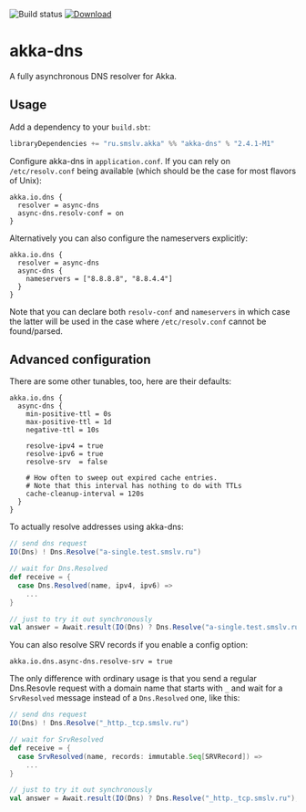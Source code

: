 ![Build status](https://travis-ci.org/ilya-epifanov/akka-dns.svg?branch=master)
[![Download](https://api.bintray.com/packages/hajile/maven/akka-dns/images/download.svg) ](https://bintray.com/hajile/maven/akka-dns/_latestVersion)

akka-dns
========

A fully asynchronous DNS resolver for Akka.

Usage
-----

Add a dependency to your `build.sbt`:

```scala
libraryDependencies += "ru.smslv.akka" %% "akka-dns" % "2.4.1-M1"
```

Configure akka-dns in `application.conf`. If you can rely on `/etc/resolv.conf` being available (which should be the case for most flavors of Unix):

```
akka.io.dns {
  resolver = async-dns
  async-dns.resolv-conf = on
}
```

Alternatively you can also configure the nameservers explicitly:

```
akka.io.dns {
  resolver = async-dns
  async-dns {
    nameservers = ["8.8.8.8", "8.8.4.4"]
  }
}
```

Note that you can declare both `resolv-conf` and `nameservers` in which case the latter will be used in the case where `/etc/resolv.conf` cannot be found/parsed.

Advanced configuration
----------------------

There are some other tunables, too, here are their defaults:

```
akka.io.dns {
  async-dns {
    min-positive-ttl = 0s
    max-positive-ttl = 1d
    negative-ttl = 10s

    resolve-ipv4 = true
    resolve-ipv6 = true
    resolve-srv  = false

    # How often to sweep out expired cache entries.
    # Note that this interval has nothing to do with TTLs
    cache-cleanup-interval = 120s
  }
}
```

To actually resolve addresses using akka-dns:

```scala
// send dns request
IO(Dns) ! Dns.Resolve("a-single.test.smslv.ru")

// wait for Dns.Resolved
def receive = {
  case Dns.Resolved(name, ipv4, ipv6) =>
    ...
}

// just to try it out synchronously
val answer = Await.result(IO(Dns) ? Dns.Resolve("a-single.test.smslv.ru"), duration).asInstanceOf[Dns.Resolved]
```

You can also resolve SRV records if you enable a config option:
```
akka.io.dns.async-dns.resolve-srv = true
```

The only difference with ordinary usage is that you send a regular Dns.Resovle request with a domain name 
that starts with `_` and wait for a `SrvResolved` message instead of a `Dns.Resolved` one, like this:
```scala
// send dns request
IO(Dns) ! Dns.Resolve("_http._tcp.smslv.ru")

// wait for SrvResolved
def receive = {
  case SrvResolved(name, records: immutable.Seq[SRVRecord]) =>
    ...
}

// just to try it out synchronously
val answer = Await.result(IO(Dns) ? Dns.Resolve("_http._tcp.smslv.ru"), duration).asInstanceOf[SrvResolved]
```
